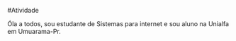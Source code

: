 #Atividade 

Óla a todos, sou estudante de Sistemas para internet e sou aluno na Unialfa em Umuarama-Pr.